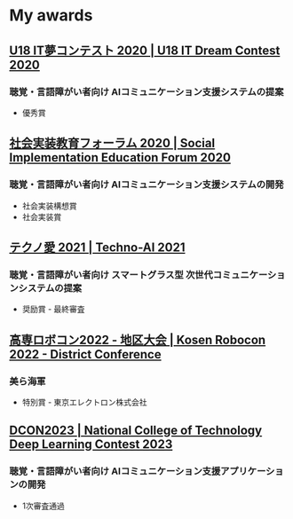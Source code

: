# My awards
## [U18 IT夢コンテスト 2020 | U18 IT Dream Contest 2020](https://www.u-presscenter.jp/article/post-44207.html)
### 聴覚・言語障がい者向け AIコミュニケーション支援システムの提案
- 優秀賞

## [社会実装教育フォーラム 2020 | Social Implementation Education Forum 2020](https://www.tokyo-ct.ac.jp/news/20210322-2/)
### 聴覚・言語障がい者向け AIコミュニケーション支援システムの開発
- 社会実装構想賞
- 社会実装賞

## [テクノ愛 2021 | Techno-AI 2021](http://www.khc.or.jp/ology/tecno2021.html)
### 聴覚・言語障がい者向け スマートグラス型 次世代コミュニケーションシステムの提案
- 奨励賞 - 最終審査

## [高専ロボコン2022 - 地区大会 | Kosen Robocon 2022 - District Conference](https://official-robocon.com/kosen/)
### 美ら海軍
- 特別賞 - 東京エレクトロン株式会社

## [DCON2023 | National College of Technology Deep Learning Contest 2023](https://dcon.ai/2023/)
### 聴覚・言語障がい者向け AIコミュニケーション支援アプリケーションの開発
- 1次審査通過
